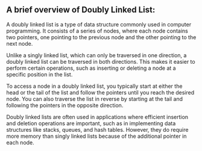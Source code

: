 A brief overview of Doubly Linked List:
-------------------------------------------------

A doubly linked list is a type of data structure commonly used in
computer programming. It consists of a series of nodes, where each
node contains two pointers, one pointing to the previous node and
the other pointing to the next node.

Unlike a singly linked list, which can only be traversed in one
direction, a doubly linked list can be traversed in both directions.
This makes it easier to perform certain operations, such as inserting
or deleting a node at a specific position in the list.

To access a node in a doubly linked list, you typically start at either
the head or the tail of the list and follow the pointers until you reach
the desired node. You can also traverse the list in reverse by starting
at the tail and following the pointers in the opposite direction.

Doubly linked lists are often used in applications where efficient
insertion and deletion operations are important, such as in implementing
data structures like stacks, queues, and hash tables. However, they do
require more memory than singly linked lists because of the additional
pointer in each node.
